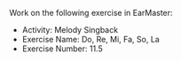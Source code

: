 Work on the following exercise in EarMaster:
- Activity: Melody Singback
- Exercise Name: Do, Re, Mi, Fa, So, La
- Exercise Number: 11.5

